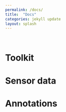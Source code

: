 ```yaml
---
permalink: /docs/
title:  "Docs"
categories: jekyll update
layout: splash
---
```

<br>

# Toolkit

# Sensor data

# Annotations
